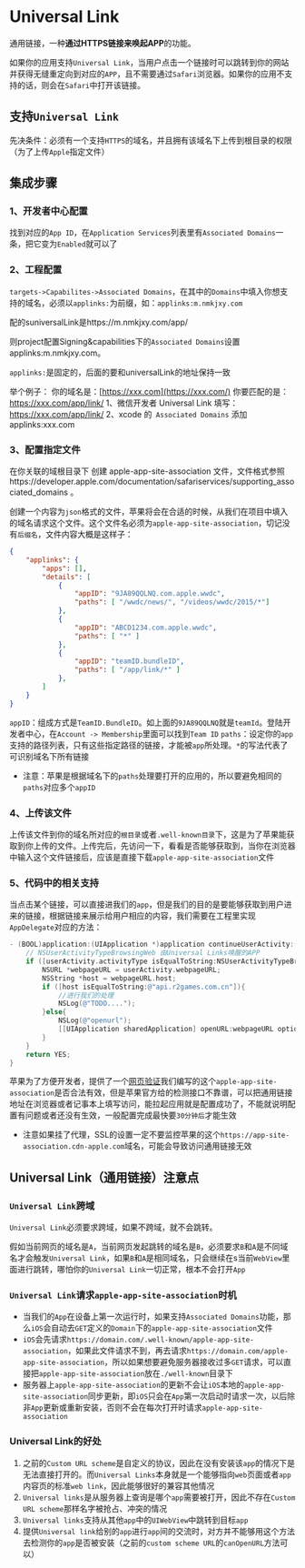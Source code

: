 # Universal Link

通用链接，一种**通过HTTPS链接来唤起APP**的功能。

如果你的应用支持`Universal Link`，当用户点击一个链接时可以跳转到你的网站并获得无缝重定向到对应的`APP`，且不需要通过`Safari`浏览器。如果你的应用不支持的话，则会在`Safari`中打开该链接。

## 支持`Universal Link`

先决条件：必须有一个支持`HTTPS`的域名，并且拥有该域名下上传到根目录的权限（为了上传`Apple`指定文件）

## 集成步骤

### 1、开发者中心配置

找到对应的`App ID`，在`Application Services`列表里有`Associated Domains`一条，把它变为`Enabled`就可以了 

### 2、工程配置

`targets->Capabilites->Associated Domains`，在其中的`Domains`中填入你想支持的域名，必须以`applinks:`为前缀，如：`applinks:m.nmkjxy.com` 

配的suniversalLink是https://m.nmkjxy.com/app/

则project配置Signing&capabilities下的`Associated Domains`设置applinks:m.nmkjxy.com。

`applinks:`是固定的，后面的要和universalLink的地址保持一致

举个例子：
你的域名是：[https://xxx.com](https://xxx.com/) 你要匹配的是：https://xxx.com/app/link/
1、微信开发者 Universal Link 填写：https://xxx.com/app/link/
2、xcode 的` Associated Domains` 添加 applinks:xxx.com

### 3、配置指定文件

在你关联的域根目录下 创建 apple-app-site-association 文件，文件格式参照https://developer.apple.com/documentation/safariservices/supporting_associated_domains 。

创建一个内容为`json`格式的文件，苹果将会在合适的时候，从我们在项目中填入的域名请求这个文件。这个文件名必须为`apple-app-site-association`，切记没有`后缀名`，文件内容大概是这样子：

```json
{
    "applinks": {
        "apps": [],
        "details": [
            {
                "appID": "9JA89QQLNQ.com.apple.wwdc",
                "paths": [ "/wwdc/news/", "/videos/wwdc/2015/*"]
            },
            {
                "appID": "ABCD1234.com.apple.wwdc",
                "paths": [ "*" ]
            },
          	{
                "appID": "teamID.bundleID",
                "paths": [ "/app/link/*" ]
            },
        ]
    }
}
```

`appID`：组成方式是`TeamID.BundleID`。如上面的`9JA89QQLNQ`就是`teamId`。登陆开发者中心，在`Account -> Membership`里面可以找到`Team ID` `paths`：设定你的`app`支持的路径列表，只有这些指定路径的链接，才能被`app`所处理。`*`的写法代表了可识别域名下所有链接

- 注意：苹果是根据域名下的`paths`处理要打开的应用的，所以要避免相同的`paths`对应多个`appID`

### 4、上传该文件

上传该文件到你的域名所对应的`根目录`或者`.well-known目录`下，这是为了苹果能获取到你上传的文件。上传完后，先访问一下，看看是否能够获取到，当你在浏览器中输入这个文件链接后，应该是直接下载`apple-app-site-association`文件

### 5、代码中的相关支持

当点击某个链接，可以直接进我们的`app`，但是我们的目的是要能够获取到用户进来的链接，根据链接来展示给用户相应的内容，我们需要在工程里实现`AppDelegate`对应的方法：

```objective-c
- (BOOL)application:(UIApplication *)application continueUserActivity:(NSUserActivity *)userActivity restorationHandler:(void (^)(NSArray * _Nullable))restorationHandler {
    // NSUserActivityTypeBrowsingWeb 由Universal Links唤醒的APP
    if ([userActivity.activityType isEqualToString:NSUserActivityTypeBrowsingWeb]){
        NSURL *webpageURL = userActivity.webpageURL;
        NSString *host = webpageURL.host;
        if ([host isEqualToString:@"api.r2games.com.cn"]){
            //进行我们的处理
            NSLog(@"TODO....");
        }else{
            NSLog(@"openurl");
            [[UIApplication sharedApplication] openURL:webpageURL options:nil completionHandler:nil];
        }
    }
    return YES;
}
```

苹果为了方便开发者，提供了一个[网页验证](https://link.juejin.cn?target=https%3A%2F%2Fsearch.developer.apple.com%2Fappsearch-validation-tool%2F)我们编写的这个`apple-app-site-association`是否合法有效，但是苹果官方给的检测接口不靠谱，可以把通用链接地址在浏览器或者记事本上填写访问，能拉起应用就是配置成功了，不能就说明配置有问题或者还没有生效，一般配置完成最快要`30分钟后`才能生效

- 注意如果挂了代理，SSL的设置一定不要监控苹果的这个`https://app-site-association.cdn-apple.com`域名，可能会导致访问通用链接无效

## Universal Link（通用链接）注意点

### `Universal Link`跨域

`Universal Link`必须要求跨域，如果不跨域，就不会跳转。

假如当前网页的域名是`A`，当前网页发起跳转的域名是`B`，必须要求`B`和`A`是不同域名才会触发`Universal Link`，如果`B`和`A`是相同域名，只会继续在s当前`WebView`里面进行跳转，哪怕你的`Universal Link`一切正常，根本不会打开`App` 

### `Universal Link`请求`apple-app-site-association`时机

- 当我们的`App`在设备上第一次运行时，如果支持`Associated Domains`功能，那么`iOS`会自动去`GET`定义的`Domain`下的`apple-app-site-association`文件
- `iOS`会先请求`https://domain.com/.well-known/apple-app-site-association`，如果此文件请求不到，再去请求`https://domain.com/apple-app-site-association`，所以如果想要避免服务器接收过多`GET`请求，可以直接把`apple-app-site-association`放在`./well-known`目录下
- 服务器上`apple-app-site-association`的更新不会让`iOS`本地的`apple-app-site-association`同步更新，即`iOS`只会在`App`第一次启动时请求一次，以后除非`App`更新或重新安装，否则不会在每次打开时请求`apple-app-site-association`

### Universal Link的好处

1. 之前的`Custom URL scheme`是自定义的协议，因此在没有安装该`app`的情况下是无法直接打开的。而`Universal Links`本身就是一个能够指向`web`页面或者`app`内容页的标准`web link`，因此能够很好的兼容其他情况
2. `Universal links`是从服务器上查询是哪个`app`需要被打开，因此不存在`Custom URL scheme`那样名字被抢占、冲突的情况
3. `Universal links`支持从其他`app`中的`UIWebView`中跳转到目标`app`
4. 提供`Universal link`给别的`app`进行`app`间的交流时，对方并不能够用这个方法去检测你的`app`是否被安装（之前的`custom scheme URL`的`canOpenURL`方法可以）